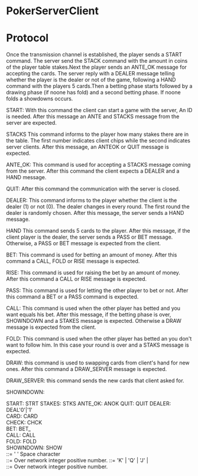 # PokerServerClient

# Protocol
Once the transmission channel is established, the player sends a START command. The server send the STACK command with the amount in coins of the player table stakes.Next the player sends an ANTE_OK message for accepting the cards. The server reply with a DEALER message telling whether the player is the dealer or not of the game, following a HAND command with the players 5 cards.Then a betting phase starts followed by a drawing phase (if noone has fold) and a second betting phase. If noone folds a showdowns occurs.

START: With this command the client can start a game with the server, An ID is needed. After this message an ANTE and STACKS message from the server are expected. 

STACKS   This command informs to the player how many stakes there are in the   table. The first number indicates client chips while the second   indicates server clients. After this message, an ANTEOK or QUIT message is expected.   

ANTE_OK: This command is used for accepting a STACKS message coming from the server. After this command the client expects a DEALER and a HAND message.

QUIT: After this command the communication with the server is closed.

DEALER: This command informs to the player whether the client is the dealer (1) or not (0). The dealer changes in every round. The first round the dealer is randomly chosen. After this message, the server sends a HAND message.

HAND   This command sends 5 cards to the player. After this message, if the client player is the dealer, the server sends a PASS or BET message. Otherwise, a PASS or BET message is expected from the client.

BET:   This command is used for betting an amount of money. After this command a CALL, FOLD or RISE message is expected.

RISE:   This command is used for raising the bet by an amount of money. After this command a CALL or RISE message is expected.

PASS:   This command is used for letting the other player to bet or not.   After this command a BET or a PASS command is expected.   

CALL:   This command is used when the other player has betted and you want equals his bet. After this message, if the betting phase is over,  SHOWNDOWN and a STAKES message is expected. Otherwise a DRAW message is expected from the client.

FOLD:   This command is used when the other player has betted an you don't want to follow him. In this case your round is over and a STAKS message is expected.
 
DRAW: this command is used to swapping cards from client's hand for new ones. After this command a DRAW_SERVER message is expected.

DRAW_SERVER: this command sends the new cards that client asked for.

SHOWNDOWN:

 
START:        STRT<SP><ID>
STAKES:        STKS<SP><CHIPS><SP><CHIPS>
ANTE_OK:        ANOK
QUIT:        QUIT
DEALER:        DEAL<SP>'0'|'1'        
CARD: CARD<SP><CARD>        
CHECK:        CHCK        
BET:        BET_        
CALL:        CALL        
FOLD:        FOLD        
SHOWNDOWN:        SHOW<SP><CARD>        
<SP> ::= ' ' Space character  
<ID> ::= Over network integer positive number. 
<CARD> ::= 'K' | 'Q' | 'J' |  
<CHIPS> ::= Over network integer positive number.
 
